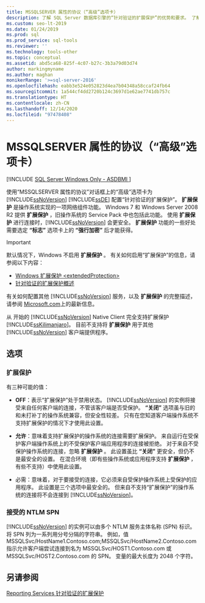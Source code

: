 ```yaml
---
title: MSSQLSERVER 属性的协议（“高级”选项卡）
description: 了解 SQL Server 数据库引擎的“针对验证的扩展保护”的优势和要求。 了解如何启用和配置它。
ms.custom: seo-lt-2019
ms.date: 01/24/2019
ms.prod: sql
ms.prod_service: sql-tools
ms.reviewer: ''
ms.technology: tools-other
ms.topic: conceptual
ms.assetid: abd5ca68-825f-4c07-b27c-3b3a79d03d74
author: markingmyname
ms.author: maghan
monikerRange: '>=sql-server-2016'
ms.openlocfilehash: eabb3e524e052823d4ea7b04348a58ccaf24fb64
ms.sourcegitcommit: 1a544cf4dd2720b124c3697d1e62ae7741db757c
ms.translationtype: HT
ms.contentlocale: zh-CN
ms.lasthandoff: 12/14/2020
ms.locfileid: "97478408"
---
```

# <a name="protocols-for-mssqlserver-properties-advanced-tab"></a>MSSQLSERVER 属性的协议（“高级”选项卡）

[!INCLUDE [SQL Server Windows Only - ASDBMI ](../../includes/applies-to-version/sql-windows-only-asdbmi.md)]

使用“MSSQLSERVER 属性的协议”对话框上的“高级”选项卡为 [!INCLUDE[ssNoVersion](../../includes/ssnoversion-md.md)] [!INCLUDE[ssDE](../../includes/ssde-md.md)] 配置“针对验证的扩展保护”。 **扩展保护** 是操作系统实现的一项网络组件功能。 Windows 7 和 Windows Server 2008 R2 提供 **扩展保护** ，旧操作系统的 Service Pack 中也包括此功能。 使用 **扩展保护** 进行连接时，[!INCLUDE[ssNoVersion](../../includes/ssnoversion-md.md)] 会更安全。 **扩展保护** 功能的一些好处需要选定 **“标志”** 选项卡上的 **“强行加密”** 后才能获得。

> [!IMPORTANT]  
> 默认情况下，Windows 不启用 **扩展保护** 。 有关如何启用“扩展保护”的信息，请参阅以下内容：
> - [Windows 扩展保护 \<extendedProtection\>](/iis/configuration/system.webserver/security/authentication/windowsauthentication/extendedprotection/)
> - [针对验证的扩展保护概述](/dotnet/framework/wcf/feature-details/extended-protection-for-authentication-overview)

有关如何配置其他 [!INCLUDE[ssNoVersion](../../includes/ssnoversion-md.md)] 服务，以及 **扩展保护** 的完整描述，请参阅 [Microsoft.com](https://go.microsoft.com/fwlink/?LinkId=177752)上的最新信息。

从 开始的 [!INCLUDE[ssNoVersion](../../includes/ssnoversion-md.md)] Native Client 完全支持扩展保护 [!INCLUDE[ssKilimanjaro](../../includes/sskilimanjaro-md.md)]。 目前不支持将 **扩展保护** 用于其他 [!INCLUDE[ssNoVersion](../../includes/ssnoversion-md.md)] 客户端提供程序。

## <a name="options"></a>选项

### <a name="extended-protection"></a>扩展保护

有三种可能的值：  

- **OFF**：表示“扩展保护”处于禁用状态。 [!INCLUDE[ssNoVersion](../../includes/ssnoversion-md.md)] 的实例将接受来自任何客户端的连接，不管该客户端是否受保护。 **“关闭”** 选项虽与旧的和未打补丁的操作系统兼容，但安全性较差。 只有在您知道客户端操作系统不支持扩展保护的情况下才使用此设置。

- **允许**：意味着支持扩展保护的操作系统的连接需要扩展保护。 来自运行在受保护客户端操作系统上的不受保护客户端应用程序的连接被拒绝。 对于来自不受保护操作系统的连接，忽略 **扩展保护** 。 此设置虽比 **“关闭”** 更安全，但仍不是最安全的设置。 在混合环境（即有些操作系统或应用程序支持 **扩展保护** ，有些不支持）中使用此设置。

- 必需：意味着，对于要接受的连接，它必须来自受保护操作系统上受保护的应用程序。 此设置是三个选项中最安全的。 但来自不支持“扩展保护”的操作系统的连接将不会连接到 [!INCLUDE[ssNoVersion](../../includes/ssnoversion-md.md)]。

### <a name="accepted-ntlm-spns"></a>接受的 NTLM SPN

[!INCLUDE[ssNoVersion](../../includes/ssnoversion-md.md)] 的实例可以由多个 NTLM 服务主体名称 (SPN) 标识。 将 SPN 列为一系列用分号分隔的字符串。 例如，值 MSSQLSvc/HostName1.Contoso.com;MSSQLSvc/HostName2.Contoso.com 指示允许客户端尝试连接到名为 MSSQLSvc/HOST1.Contoso.com 或 MSSQLSvc/HOST2.Contoso.com 的 SPN。 变量的最大长度为 2048 个字符。

## <a name="see-also"></a>另请参阅

[Reporting Services 针对验证的扩展保护](../../reporting-services/security/extended-protection-for-authentication-with-reporting-services.md)